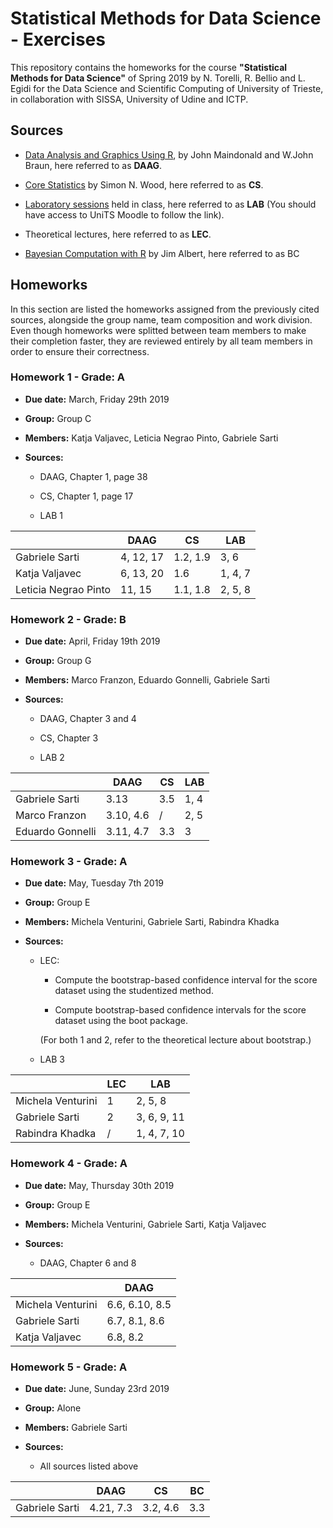 # Statistical Methods for Data Science - Exercises

This repository contains the homeworks for the course **"Statistical Methods for Data Science"** of Spring 2019 by N. Torelli, R. Bellio and L. Egidi for the Data Science and Scientific Computing of University of Trieste, in collaboration with SISSA, University of Udine and ICTP.

## Sources

* [Data Analysis and Graphics Using R](http://www.pindex.com/uploads/post_docs/Maindonald%20Data%20Analysis%20and%20Graphics(PINDEX-DOC-6953).pdf), by John Maindonald and W.John Braun, here referred to as **DAAG**.
  
* [Core Statistics](https://people.maths.bris.ac.uk/~sw15190/core-statistics.pdf) by Simon N. Wood, here referred to as **CS**.

* [Laboratory sessions](https://moodle2.units.it/course/view.php?id=4049) held in class, here referred to as **LAB** (You should have access to UniTS Moodle to follow the link).

* Theoretical lectures, here referred to as **LEC**.

* [Bayesian Computation with R](https://bayanbox.ir/view/1647978758425492217/Bayesian-Computation-With-R-Albert.pdf) by Jim Albert, here referred to as BC

## Homeworks

In this section are listed the homeworks assigned from the previously cited sources, alongside the group name, team composition and work division. Even though homeworks were splitted between team members to make their completion faster, they are reviewed entirely by all team members in order to ensure their correctness.

### Homework 1 - Grade: A

* **Due date:** March, Friday 29th 2019

* **Group:** Group C

* **Members:** Katja Valjavec, Leticia Negrao Pinto, Gabriele Sarti

* **Sources:**

  * DAAG, Chapter 1, page 38

  * CS, Chapter 1, page 17

  * LAB 1

|                      | DAAG      | CS       | LAB     |
|----------------------|-----------|----------|---------|
| Gabriele Sarti       | 4, 12, 17 | 1.2, 1.9 | 3, 6    |
| Katja Valjavec       | 6, 13, 20 | 1.6      | 1, 4, 7 |
| Leticia Negrao Pinto | 11, 15    | 1.1, 1.8 | 2, 5, 8 |

### Homework 2 - Grade: B

* **Due date:** April, Friday 19th 2019

* **Group:** Group G

* **Members:** Marco Franzon, Eduardo Gonnelli, Gabriele Sarti

* **Sources:**

  * DAAG, Chapter 3 and 4

  * CS, Chapter 3

  * LAB 2

|                  | DAAG      | CS  | LAB  |
|------------------|-----------|-----|------|
| Gabriele Sarti   | 3.13      | 3.5 | 1, 4 |
| Marco Franzon    | 3.10, 4.6 | /   | 2, 5 |
| Eduardo Gonnelli | 3.11, 4.7 | 3.3 | 3    |

### Homework 3 - Grade: A

* **Due date:** May, Tuesday 7th 2019

* **Group:** Group E

* **Members:** Michela Venturini, Gabriele Sarti, Rabindra Khadka

* **Sources:**

  * LEC:

    * Compute the bootstrap-based confidence interval for the score dataset using the studentized method.

    * Compute bootstrap-based confidence intervals for the score dataset using the boot package.

    (For both 1 and 2, refer to the theoretical lecture about bootstrap.)

  * LAB 3

|                   | LEC | LAB         |
|-------------------|-----|-------------|
| Michela Venturini | 1   | 2, 5, 8     |
| Gabriele Sarti    | 2   | 3, 6, 9, 11 |
| Rabindra Khadka   | /   | 1, 4, 7, 10 |

### Homework 4 - Grade: A

* **Due date:** May, Thursday 30th 2019

* **Group:** Group E

* **Members:** Michela Venturini, Gabriele Sarti, Katja Valjavec

* **Sources:**

  * DAAG, Chapter 6 and 8

|                   |      DAAG      |
|-------------------|----------------|
| Michela Venturini | 6.6, 6.10, 8.5 |
| Gabriele Sarti    | 6.7, 8.1, 8.6  |
| Katja Valjavec    | 6.8, 8.2       |

### Homework 5 - Grade: A

* **Due date:** June, Sunday 23rd 2019

* **Group:** Alone

* **Members:** Gabriele Sarti

* **Sources:**

  * All sources listed above

|                   |    DAAG   |    CS    |  BC |
|-------------------|-----------|----------|-----|
| Gabriele Sarti    | 4.21, 7.3 | 3.2, 4.6 | 3.3 |
